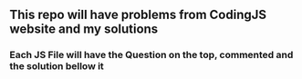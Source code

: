 ## This repo will have problems from CodingJS website and my solutions

### Each JS File will have the Question on the top, commented and the solution bellow it